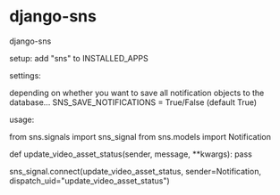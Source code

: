 django-sns
==========

django-sns

setup:
add "sns" to INSTALLED_APPS

settings:

depending on whether you want to save all notification objects to the database...
SNS_SAVE_NOTIFICATIONS = True/False (default True)

usage:


from sns.signals import sns_signal
from sns.models import Notification

def update_video_asset_status(sender, message, **kwargs):
    pass

sns_signal.connect(update_video_asset_status, sender=Notification, dispatch_uid="update_video_asset_status")

